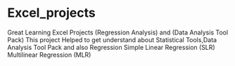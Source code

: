 # Excel_projects
Great Learning Excel Projects (Regression Analysis) and (Data Analysis Tool Pack)
This project Helped to get understand about Statistical Tools,Data Analysis Tool Pack and also Regression
Simple Linear Regression (SLR)
Multilinear Regression (MLR)
